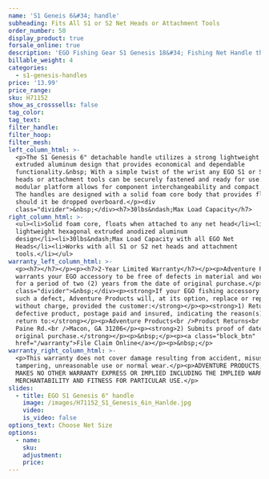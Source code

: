 ```yaml
---
name: 'S1 Geneis 6&#34; handle'
subheading: Fits All S1 or S2 Net Heads or Attachment Tools
order_number: 50
display_product: true
forsale_online: true
description: 'EGO Fishing Gear S1 Genesis 18&#34; Fishing Net Handle that Floats.'
billable_weight: 4
categories:
  - s1-genesis-handles
price: '13.99'
price_range:
sku: H71152
show_as_crosssells: false
tag_color:
tag_text:
filter_handle:
filter_hoop:
filter_mesh:
left_column_html: >-
  <p>The S1 Genesis 6" detachable handle utilizes a strong lightweight hexagonal
  extruded aluminum design that provides economical and dependable
  functionality.&nbsp; With a simple twist of the wrist any EGO S1 or S2 net
  heads or attachment tools can be securely fastened and ready for use. The
  modular platform allows for component interchangeability and compact storage.
  The handles are designed with a solid foam core body that provides floatation
  should it be dropped overboard.</p><div
  class="divider">&nbsp;</div><h7>30lbs&ndash;Max Load Capacity</h7>
right_column_html: >-
  <ul><li>Solid foam core, floats when attached to any net head</li><li>Strong
  lightweight hexagonal extruded anodized aluminum
  design</li><li>30lbs&ndash;Max Load Capacity with all EGO Net
  Heads</li><li>Works with all S1 or S2 net heads and attachment
  tools.</li></ul>
warranty_left_column_html: >-
  <p><h7></h7></p><p><h7>2-Year Limited Warranty</h7></p><p>Adventure Products
  warrants your EGO accessory to be free of defects in material and workmanship
  for a period of two (2) years from the date of original purchase.</p><div
  class="divider">&nbsp;</div><p><strong>If your EGO fishing accessory exhibits
  such a defect, Adventure Products will, at its option, replace or repair it
  without charge, provided the customer:</strong></p><p><strong>1) Returns the
  defective product, postage paid and insured, indicating the reason(s) for the
  return to:</strong></p><p>Adventure Products<br />Product Returns<br />889 Guy
  Paine Rd.<br />Macon, GA 31206</p><p><strong>2) Submits proof of date of
  original purchase.</strong></p><p>&nbsp;</p><p><a class="block_btn"
  href="/warranty">File Claim Online</a></p><p>&nbsp;</p>
warranty_right_column_html: >-
  <p>This warranty does not cover damage resulting from accident, misuse, abuse,
  tampering, unreasonable use or normal wear.</p><p>ADVENTURE PRODUCTS, INC.
  MAKES NO OTHER WARRANTY EXPRESS OR IMPLIED INCLUDING THE IMPLIED WARRANTIES OF
  MERCHANTABILITY AND FITNESS FOR PARTICULAR USE.</p>
slides:
  - title: EGO S1 Genesis 6" handle
    image: /images/H71152_S1_Genesis_6in_Hanlde.jpg
    video:
    is_video: false
options_text: Choose Net Size
options:
  - name:
    sku:
    adjustment:
    price:
---
```


